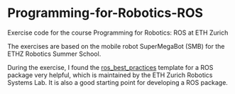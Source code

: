 # Programming-for-Robotics-ROS
Exercise code for the course Programming for Robotics: ROS at ETH Zurich

The exercises are based on the mobile robot SuperMegaBot (SMB) for the ETHZ Robotics Summer School.

During the exercise, I found the [ros_best_practices](https://github.com/leggedrobotics/ros_best_practices) template for a ROS package very helpful, which is maintained by the ETH Zurich Robotics Systems Lab. It is also a good starting point for developing a ROS package.
